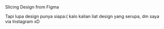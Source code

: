 Slicing Design from Figma

Tapi lupa design punya siapa:( kalo kalian liat design yang serupa, dm saya via Instagram xD
